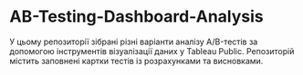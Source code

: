 # AB-Testing-Dashboard-Analysis

У цьому репозиторії зібрані різні варіанти аналізу A/B-тестів за допомогою інструментів візуалізації даних у Tableau Public. Репозиторій містить заповнені картки тестів із розрахунками та висновками.
